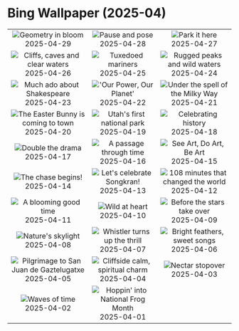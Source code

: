 # Bing Wallpaper (2025-04)

|  |  |  |
|:---:|:---:|:---:|
| ![](https://www.bing.com/th?id=OHR.GardensVillandry_EN-CA7797620166_400x240.jpg "Geometry in bloom") 2025-04-29 | ![](https://www.bing.com/th?id=OHR.OrangeImpala_EN-CA7752458355_400x240.jpg "Pause and pose") 2025-04-28 | ![](https://www.bing.com/th?id=OHR.RedwoodGrove_EN-CA7714485846_400x240.jpg "Park it here") 2025-04-27 |
| ![](https://www.bing.com/th?id=OHR.BrucePeninsula_EN-CA7672437122_400x240.jpg "Cliffs, caves and clear waters") 2025-04-26 | ![](https://www.bing.com/th?id=OHR.MagellanicPenguin_EN-CA7639828073_400x240.jpg "Tuxedoed mariners") 2025-04-25 | ![](https://www.bing.com/th?id=OHR.KenaiSpires_EN-CA7607198416_400x240.jpg "Rugged peaks and wild waters") 2025-04-24 |
| ![](https://www.bing.com/th?id=OHR.GlobeTheatre_EN-CA7568109228_400x240.jpg "Much ado about Shakespeare") 2025-04-23 | ![](https://www.bing.com/th?id=OHR.YellowstoneSpring_EN-CA7520480120_400x240.jpg "'Our Power, Our Planet'") 2025-04-22 | ![](https://www.bing.com/th?id=OHR.JoshuaStars_EN-CA7462331125_400x240.jpg "Under the spell of the Milky Way") 2025-04-21 |
| ![](https://www.bing.com/th?id=OHR.BunnyLove_EN-CA7409244062_400x240.jpg "The Easter Bunny is coming to town") 2025-04-20 | ![](https://www.bing.com/th?id=OHR.ZionValley_EN-CA7338120688_400x240.jpg "Utah's first national park") 2025-04-19 | ![](https://www.bing.com/th?id=OHR.GoremeTurkey_EN-CA3283789845_400x240.jpg "Celebrating history") 2025-04-18 |
| ![](https://www.bing.com/th?id=OHR.EcuadorBird_EN-CA0828953911_400x240.jpg "Double the drama") 2025-04-17 | ![](https://www.bing.com/th?id=OHR.KachinaBridge_EN-CA0621409398_400x240.jpg "A passage through time") 2025-04-16 | ![](https://www.bing.com/th?id=OHR.BeachArt_EN-CA0022402106_400x240.jpg "See Art, Do Art, Be Art") 2025-04-15 |
| ![](https://www.bing.com/th?id=OHR.SpottedDolphins_EN-CA9818391981_400x240.jpg "The chase begins!") 2025-04-14 | ![](https://www.bing.com/th?id=OHR.ThailandPagodas_EN-CA9636405561_400x240.jpg "Let's celebrate Songkran!") 2025-04-13 | ![](https://www.bing.com/th?id=OHR.SpaceFlight_EN-CA9375956608_400x240.jpg "108 minutes that changed the world") 2025-04-12 |
| ![](https://www.bing.com/th?id=OHR.TulipsWindmill_EN-CA9221489477_400x240.jpg "A blooming good time") 2025-04-11 | ![](https://www.bing.com/th?id=OHR.LittleFoxes_EN-CA7621816152_400x240.jpg "Wild at heart") 2025-04-10 | ![](https://www.bing.com/th?id=OHR.BlueNaxos_EN-CA7494029338_400x240.jpg "Before the stars take over") 2025-04-09 |
| ![](https://www.bing.com/th?id=OHR.LagoaPortugal_EN-CA4589140115_400x240.jpg "Nature's skylight") 2025-04-08 | ![](https://www.bing.com/th?id=OHR.WhistlerSnowboard_EN-CA9156013019_400x240.jpg "Whistler turns up the thrill") 2025-04-07 | ![](https://www.bing.com/th?id=OHR.YellowWarbler_EN-CA8652491444_400x240.jpg "Bright feathers, sweet songs") 2025-04-06 |
| ![](https://www.bing.com/th?id=OHR.GaztelugatxeSunset_EN-CA8176973652_400x240.jpg "Pilgrimage to San Juan de Gaztelugatxe") 2025-04-05 | ![](https://www.bing.com/th?id=OHR.BhutanMonastery_EN-CA6496050057_400x240.jpg "Cliffside calm, spiritual charm") 2025-04-04 | ![](https://www.bing.com/th?id=OHR.RufousHummingbird_EN-CA2493433576_400x240.jpg "Nectar stopover") 2025-04-03 |
| ![](https://www.bing.com/th?id=OHR.UtahBadlands_EN-CA2102882917_400x240.jpg "Waves of time") 2025-04-02 | ![](https://www.bing.com/th?id=OHR.TicanFrog_EN-CA1907772266_400x240.jpg "Hoppin' into National Frog Month") 2025-04-01 |  |
